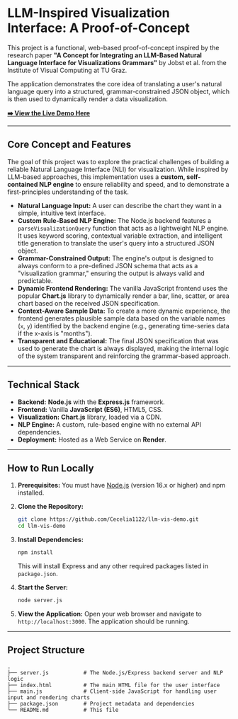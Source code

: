 # LLM-Inspired Visualization Interface: A Proof-of-Concept

This project is a functional, web-based proof-of-concept inspired by the research paper **"A Concept for Integrating an LLM-Based Natural Language Interface for Visualizations Grammars"** by Jobst et al. from the Institute of Visual Computing at TU Graz.

The application demonstrates the core idea of translating a user's natural language query into a structured, grammar-constrained JSON object, which is then used to dynamically render a data visualization.

**[➡️ View the Live Demo Here]( https://llm-vis-demo.onrender.com/)**

---

## Core Concept and Features

The goal of this project was to explore the practical challenges of building a reliable Natural Language Interface (NLI) for visualization. While inspired by LLM-based approaches, this implementation uses a **custom, self-contained NLP engine** to ensure reliability and speed, and to demonstrate a first-principles understanding of the task.

-   **Natural Language Input:** A user can describe the chart they want in a simple, intuitive text interface.
-   **Custom Rule-Based NLP Engine:** The Node.js backend features a `parseVisualizationQuery` function that acts as a lightweight NLP engine. It uses keyword scoring, contextual variable extraction, and intelligent title generation to translate the user's query into a structured JSON object.
-   **Grammar-Constrained Output:** The engine's output is designed to always conform to a pre-defined JSON schema that acts as a "visualization grammar," ensuring the output is always valid and predictable.
-   **Dynamic Frontend Rendering:** The vanilla JavaScript frontend uses the popular **Chart.js** library to dynamically render a bar, line, scatter, or area chart based on the received JSON specification.
-   **Context-Aware Sample Data:** To create a more dynamic experience, the frontend generates plausible sample data based on the variable names (`x`, `y`) identified by the backend engine (e.g., generating time-series data if the x-axis is "months").
-   **Transparent and Educational:** The final JSON specification that was used to generate the chart is always displayed, making the internal logic of the system transparent and reinforcing the grammar-based approach.

---

## Technical Stack

-   **Backend:** **Node.js** with the **Express.js** framework.
-   **Frontend:** Vanilla **JavaScript (ES6)**, HTML5, CSS.
-   **Visualization:** **Chart.js** library, loaded via a CDN.
-   **NLP Engine:** A custom, rule-based engine with no external API dependencies.
-   **Deployment:** Hosted as a Web Service on **Render**.

---

## How to Run Locally

1.  **Prerequisites:** You must have [Node.js](https://nodejs.org/) (version 16.x or higher) and npm installed.

2.  **Clone the Repository:**
    ```bash
    git clone https://github.com/Cecelia1122/llm-vis-demo.git
    cd llm-vis-demo
    ```

3.  **Install Dependencies:**
    ```bash
    npm install
    ```
    This will install Express and any other required packages listed in `package.json`.

4.  **Start the Server:**
    ```bash
    node server.js
    ```

5.  **View the Application:**
    Open your web browser and navigate to `http://localhost:3000`. The application should be running.

---

## Project Structure

```
.
├── server.js           # The Node.js/Express backend server and NLP logic
├── index.html          # The main HTML file for the user interface
├── main.js             # Client-side JavaScript for handling user input and rendering charts
├── package.json        # Project metadata and dependencies
└── README.md           # This file
```
